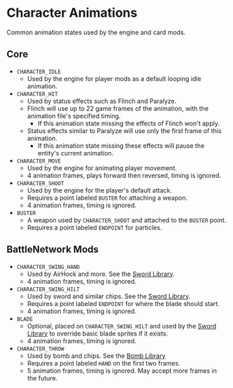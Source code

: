 # Character Animations

Common animation states used by the engine and card mods.

## Core

- `CHARACTER_IDLE`
  - Used by the engine for player mods as a default looping idle animation.
- `CHARACTER_HIT`
  - Used by status effects such as Flinch and Paralyze.
  - Flinch will use up to 22 game frames of the animation, with the animation file's specified timing.
    - If this animation state missing the effects of Flinch won't apply.
  - Status effects similar to Paralyze will use only the first frame of this animation.
    - If this animation state missing these effects will pause the entity's current animation.
- `CHARACTER_MOVE`
  - Used by the engine for animating player movement.
  - 4 animation frames, plays forward then reversed, timing is ignored.
- `CHARACTER_SHOOT`
  - Used by the engine for the player's default attack.
  - Requires a point labeled `BUSTER` for attaching a weapon.
  - 4 animation frames, timing is ignored.
- `BUSTER`
  - A weapon used by `CHARACTER_SHOOT` and attached to the `BUSTER` point.
  - Requires a point labeled `ENDPOINT` for particles.

## BattleNetwork Mods

- `CHARACTER_SWING_HAND`
  - Used by AirHock and more. See the [Sword Library](https://hubos.dev/mods/dev.konstinople.library.sword).
  - 4 animation frames, timing is ignored.
- `CHARACTER_SWING_HILT`
  - Used by sword and similar chips. See the [Sword Library](https://hubos.dev/mods/dev.konstinople.library.sword).
  - Requires a point labeled `ENDPOINT` for where the blade should start.
  - 4 animation frames, timing is ignored.
- `BLADE`
  - Optional, placed on `CHARACTER_SWING_HILT` and used by the [Sword Library](https://hubos.dev/mods/dev.konstinople.library.sword) to override basic blade sprites if it exists.
  - 4 animation frames, timing is ignored.
- `CHARACTER_THROW`
  - Used by bomb and chips. See the [Bomb Library](https://hubos.dev/mods/dev.konstinople.library.bomb)
  - Requires a point labeled `HAND` on the first two frames.
  - 5 animation frames, timing is ignored. May accept more frames in the future.

